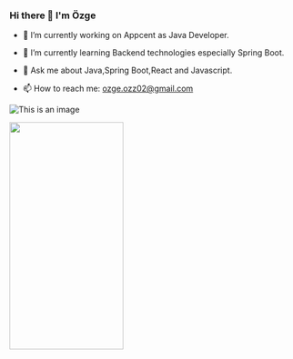 ### Hi there 👋 I'm Özge


- 🔭 I’m currently working on Appcent as Java Developer.


- 🌱 I’m currently learning Backend technologies especially Spring Boot.


- 💬 Ask me about Java,Spring Boot,React and Javascript.


- 📫 How to reach me: ozge.ozz02@gmail.com


![This is an image](https://upload.wikimedia.org/wikipedia/commons/4/44/Spring_Framework_Logo_2018.svg)

<img src="https://upload.wikimedia.org/wikipedia/commons/a/a7/React-icon.svg" data-canonical-src="https://gyazo.com/eb5c5741b6a9a16c692170a41a49c858.png" width="200" height="400" />



